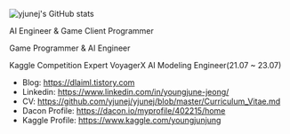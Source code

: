 ![yjunej's GitHub stats](https://github-readme-stats-woad-ten-71.vercel.app/api?username=yjunej&show_icons=true&show_private=true)

AI Engineer & Game Client Programmer

Game Programmer & AI Engineer

Kaggle Competition Expert
VoyagerX AI Modeling Engineer(21.07 ~ 23.07)




* Blog: https://dlaiml.tistory.com
* Linkedin: https://www.linkedin.com/in/youngjune-jeong/
* CV: https://github.com/yjunej/yjunej/blob/master/Curriculum_Vitae.md
* Dacon Profile: https://dacon.io/myprofile/402215/home
* Kaggle Profile: https://www.kaggle.com/youngjunjung

